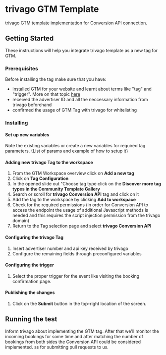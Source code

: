 # trivago GTM Template

trivago GTM template implementation for Conversion API connection.

## Getting Started

These instructions will help you integrate trivago template as a new tag for GTM.

### Prerequisites

Before installing the tag make sure that you have:

* installed GTM for your website and learnt about terms like "tag" and "trigger". More on that topic [here](https://tagmanager.google.com/#/home)
* received the advertiser ID and all the neccessary information from trivago beforehand
* confirmed the usage of GTM Tag with trivago for whitelisting

### Installing

#### Set up new variables

Note the existing variables or create a new variables for required tag parameters.
{List of params and example of how to setup it}

#### Adding new trivago Tag to the workspace

1. From the GTM Workspace overview click on **Add a new tag**
2. Click on **Tag Configuration**
3. In the opened slide out "Choose tag type click on the **Discover more tag types in the Community Template Gallery**
4. Search or scroll for **trivago Conversion API** tag and click on it
5. Add the tag to the workspace by clicking **Add to workspace**
6. Check for the required permissions (in order for Conversion API to access the endpoint the usage of additional Javascript methods is needed and this requires the script injection permission from the trivago domain)
7. Return to the Tag selection page and select **trivago Conversion API**

#### Configuring the trivago Tag

1. Insert advertiser number and api key received by trivago
2. Configure the remaining fields through preconfigured variables

#### Configuring the trigger

1. Select the proper trigger for the event like visiting the booking confirmation page.

#### Publishing the changes

1. Click on the **Submit** button in the top-right location of the screen.

## Running the test

Inform trivago about implementing the GTM tag. After that we'll monitor the incoming bookings for some time and after matching the number of bookings from both sides the Conversion API could be considered implemented.
ss for submitting pull requests to us.
